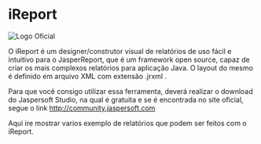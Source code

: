 # iReport

![Logo Oficial](http://www.t2ti.com/images/logos_terceiros/ireport4.png)

O iReport é um designer/construtor visual de relatórios de uso fácil e intuitivo para o JasperReport, que é um framework open source, capaz de criar os mais complexos relatórios para aplicação Java.
O layout do mesmo é definido em arquivo XML com extensão .jrxml .

Para que você consigo utilizar essa ferramenta, deverá realizar o download do Jaspersoft Studio, na qual é gratuita e se é encontrada no site oficial, segue o link http://community.jaspersoft.com


Aqui ire mostrar varios exemplo de relatórios que podem ser feitos com o iReport.
